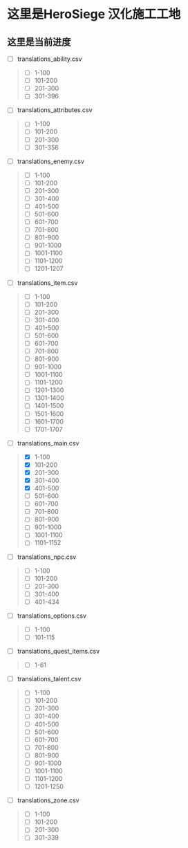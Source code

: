 # 这里是HeroSiege 汉化施工工地

## 这里是当前进度

- [ ] translations_ability.csv
> - [ ] 1-100 
> - [ ] 101-200 
> - [ ] 201-300 
> - [ ] 301-396 
- [ ] translations_attributes.csv
> - [ ] 1-100 
> - [ ] 101-200 
> - [ ] 201-300 
> - [ ] 301-356 
- [ ] translations_enemy.csv
> - [ ] 1-100 
> - [ ] 101-200 
> - [ ] 201-300 
> - [ ] 301-400 
> - [ ] 401-500 
> - [ ] 501-600 
> - [ ] 601-700 
> - [ ] 701-800 
> - [ ] 801-900 
> - [ ] 901-1000 
> - [ ] 1001-1100 
> - [ ] 1101-1200 
> - [ ] 1201-1207
- [ ] translations_item.csv
> - [ ] 1-100 
> - [ ] 101-200 
> - [ ] 201-300 
> - [ ] 301-400 
> - [ ] 401-500 
> - [ ] 501-600 
> - [ ] 601-700 
> - [ ] 701-800 
> - [ ] 801-900 
> - [ ] 901-1000 
> - [ ] 1001-1100 
> - [ ] 1101-1200 
> - [ ] 1201-1300
> - [ ] 1301-1400
> - [ ] 1401-1500
> - [ ] 1501-1600
> - [ ] 1601-1700
> - [ ] 1701-1707
- [ ] translations_main.csv
> - [x] 1-100 
> - [x] 101-200 
> - [x] 201-300 
> - [x] 301-400 
> - [x] 401-500 
> - [ ] 501-600 
> - [ ] 601-700 
> - [ ] 701-800 
> - [ ] 801-900 
> - [ ] 901-1000 
> - [ ] 1001-1100 
> - [ ] 1101-1152
- [ ] translations_npc.csv
> - [ ] 1-100 
> - [ ] 101-200 
> - [ ] 201-300 
> - [ ] 301-400 
> - [ ] 401-434
- [ ] translations_options.csv
> - [ ] 1-100 
> - [ ] 101-115
- [ ] translations_quest_items.csv
> - [ ] 1-61
- [ ] translations_talent.csv
> - [ ] 1-100 
> - [ ] 101-200 
> - [ ] 201-300 
> - [ ] 301-400 
> - [ ] 401-500 
> - [ ] 501-600 
> - [ ] 601-700 
> - [ ] 701-800 
> - [ ] 801-900 
> - [ ] 901-1000 
> - [ ] 1001-1100 
> - [ ] 1101-1200 
> - [ ] 1201-1250
- [ ] translations_zone.csv
> - [ ] 1-100 
> - [ ] 101-200 
> - [ ] 201-300 
> - [ ] 301-339
